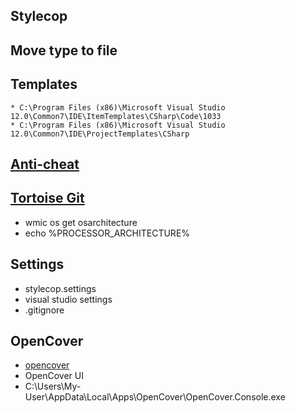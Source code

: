 ## Stylecop

## Move type to file

## Templates
	* C:\Program Files (x86)\Microsoft Visual Studio 12.0\Common7\IDE\ItemTemplates\CSharp\Code\1033
	* C:\Program Files (x86)\Microsoft Visual Studio 12.0\Common7\IDE\ProjectTemplates\CSharp
	
## [Anti-cheat](http://downloads.academy.telerik.com/svn/public/AntiCheatClient/Telerik-Academy-AntiCheat.zip)

## [Tortoise Git](https://tortoisegit.org/download/)
* wmic os get osarchitecture 
* echo %PROCESSOR_ARCHITECTURE%

## Settings
* stylecop.settings
* visual studio settings
* .gitignore

## OpenCover
* [opencover](https://github.com/OpenCover/opencover/releases/download/4.6.210-rc/opencover.4.6.210.msi)
* OpenCover UI
* C:\Users\My-User\AppData\Local\Apps\OpenCover\OpenCover.Console.exe
